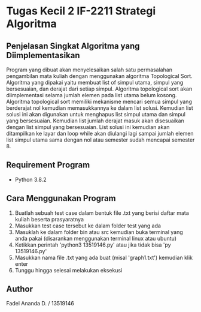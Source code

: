 # Tugas Kecil 2 IF-2211 Strategi Algoritma

## Penjelasan Singkat Algoritma yang Diimplementasikan
Program yang dibuat akan menyelesaikan salah satu permasalahan pengambilan mata kuliah dengan menggunakan algoritma Topological Sort. Algoritma yang dipakai yaitu membuat list of simpul utama, simpul yang bersesuaian, dan derajat dari setiap simpul. Algoritma topological sort akan diimplementasi selama jumlah elemen pada list utama belum kosong. Algoritma topological sort memiliki mekanisme mencari semua simpul yang berderajat nol kemudian memasukkannya ke dalam list solusi. Kemudian list solusi ini akan digunakan untuk menghapus list simpul utama dan simpul yang bersesuaian. Kemudian list jumlah derajat masuk akan disesuaikan dengan list simpul yang bersesuaian. List solusi ini kemudian akan ditampilkan ke layar dan loop while akan diulangi lagi sampai jumlah elemen list simpul utama sama dengan nol atau semester sudah mencapai semester 8.

## Requirement Program
- Python 3.8.2

## Cara Menggunakan Program
1. Buatlah sebuah test case dalam bentuk file .txt yang berisi daftar mata kuliah beserta prasyaratnya
2. Masukkan test case tersebut ke dalam folder test yang ada
3. Masuklah ke dalam folder bin atau src kemudian buka terminal yang anda pakai (disarankan menggunakan terminal linux atau ubuntu)
4. Ketikkan perintah 'python3 13519146.py' atau jika tidak bisa 'py 13519146.py'
5. Masukkan nama file .txt yang ada buat (misal 'graph1.txt') kemudian klik enter
6. Tunggu hingga selesai melakukan eksekusi

## Author
Fadel Ananda D. / 13519146
